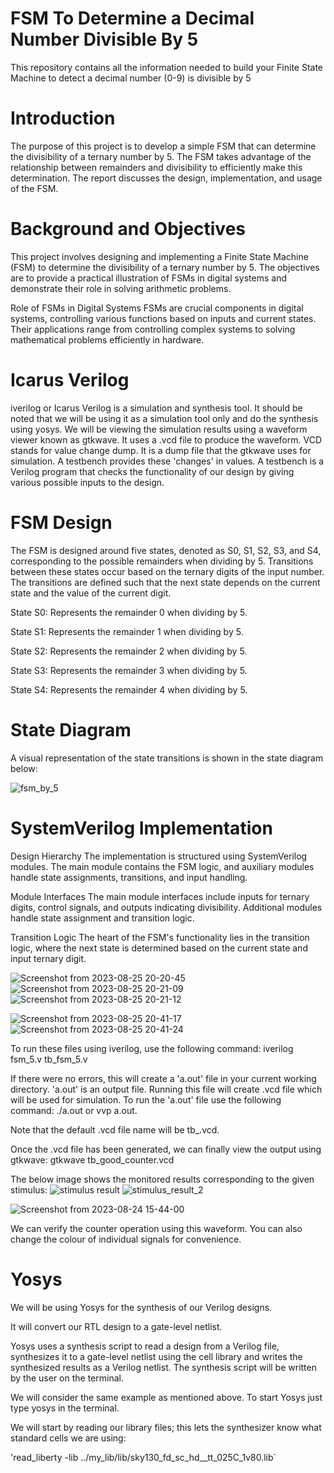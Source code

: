 # FSM To Determine a Decimal Number Divisible By 5
This repository contains all the information needed to build your  Finite State Machine to detect a decimal number (0-9) is divisible by 5 





# Introduction

The purpose of this project is to develop a simple FSM that can determine the divisibility of a ternary number by 5.
The FSM takes advantage of the relationship between remainders and divisibility to efficiently make this determination. 
The report discusses the design, implementation, and usage of the FSM.




# Background and Objectives

This project involves designing and implementing a Finite State Machine (FSM) to determine the divisibility of a ternary number by 5. The objectives are to provide a practical illustration of FSMs in digital systems and demonstrate their role in solving arithmetic problems.

Role of FSMs in Digital Systems
FSMs are crucial components in digital systems, controlling various functions based on inputs and current states. Their applications range from controlling complex systems to solving mathematical problems efficiently in hardware.

# Icarus Verilog
iverilog or Icarus Verilog is a simulation and synthesis tool. It should be noted that we will be using it as a simulation tool only and do the synthesis using yosys. We will be viewing the simulation results using a waveform viewer known as gtkwave. It uses a .vcd file to produce the waveform. VCD stands for value change dump. It is a dump file that the gtkwave uses for simulation.
A testbench provides these 'changes' in values. A testbench is a Verilog program that checks the functionality of our design by giving various possible inputs to the design.




# FSM Design

The FSM is designed around five states, denoted as S0, S1, S2, S3, and S4, corresponding to the possible remainders when dividing by 5.  Transitions between these states occur based on the ternary digits of the input number. The transitions are defined such that the next state depends on the current state and the value of the current digit.

State S0: Represents the remainder 0 when dividing by 5.

State S1: Represents the remainder 1 when dividing by 5.

State S2: Represents the remainder 2 when dividing by 5.

State S3: Represents the remainder 3 when dividing by 5.

State S4: Represents the remainder 4 when dividing by 5.

# State Diagram

A visual representation of the state transitions is shown in the state diagram below:

![fsm_by_5](https://github.com/aakashbari/FSM-to-determine-a-decimal-number-divisible-by-5/assets/143193204/2bbfb76c-c10b-4af6-aa9d-0a00afc88c03)




 # SystemVerilog Implementation
 
Design Hierarchy
The implementation is structured using SystemVerilog modules. The main module contains the FSM logic, and auxiliary modules handle state assignments, transitions, and input handling.

Module Interfaces
The main module interfaces include inputs for ternary digits, control signals, and outputs indicating divisibility. Additional modules handle state assignment and transition logic.

Transition Logic
The heart of the FSM's functionality lies in the transition logic, where the next state is determined based on the current state and input ternary digit.




![Screenshot from 2023-08-25 20-20-45](https://github.com/aakashbari/FSM-to-determine-a-decimal-number-divisible-by-5/assets/143193204/485fd25a-2c2d-41b1-9bb4-b2ac632cc2fe)
![Screenshot from 2023-08-25 20-21-09](https://github.com/aakashbari/FSM-to-determine-a-decimal-number-divisible-by-5/assets/143193204/6c6e0063-6380-405b-b14c-6c8002a120fb)
![Screenshot from 2023-08-25 20-21-12](https://github.com/aakashbari/FSM-to-determine-a-decimal-number-divisible-by-5/assets/143193204/03da25e4-f03f-45c2-906b-66b617b5d67b)

![Screenshot from 2023-08-25 20-41-17](https://github.com/aakashbari/FSM-to-determine-a-decimal-number-divisible-by-5/assets/143193204/50944f73-db21-48a7-a120-9e0bb1be20de)
![Screenshot from 2023-08-25 20-41-24](https://github.com/aakashbari/FSM-to-determine-a-decimal-number-divisible-by-5/assets/143193204/1e7c9ae5-104e-4f10-b059-c24bda36660a)





To run these files using iverilog, use the following command: 
iverilog fsm_5.v tb_fsm_5.v

If there were no errors, this will create a 'a.out' file in your current working directory.  'a.out' is an output file.
Running this file will create .vcd file which will be used for simulation. 
To run the 'a.out' file use the following command: ./a.out or vvp a.out.

Note that the default .vcd file name will be tb_.vcd.

Once the .vcd file has been generated, we can finally view the output using gtkwave: gtkwave 
tb_good_counter.vcd

The below image shows the monitored results corresponding to the given stimulus:
![stimulus result](https://github.com/aakashbari/FSM-to-determine-a-decimal-number-divisible-by-5/assets/143193204/dd1fe110-e3d5-433f-a5d5-2e27311a60c2)
![stimulus_result_2](https://github.com/aakashbari/FSM-to-determine-a-decimal-number-divisible-by-5/assets/143193204/3d8b5270-aaf4-479a-b9e6-4fd01c86d688)



![Screenshot from 2023-08-24 15-44-00](https://github.com/aakashbari/FSM-to-determine-a-decimal-number-divisible-by-5/assets/143193204/458c1930-247f-49de-abfe-973315297515)


We can verify the counter operation using this waveform. You can also change the colour of individual signals for convenience.

# Yosys

We will be using Yosys for the synthesis of our Verilog designs.

It will convert our RTL design to a gate-level netlist.

Yosys uses a synthesis script to read a design from a Verilog file, synthesizes it to a gate-level netlist using the cell library 
and writes the synthesized results as a Verilog netlist. The synthesis script will be written by the user on the terminal.

We will consider the same example as mentioned above.
To start Yosys just type yosys in the terminal.

We will start by reading our library files; this lets the synthesizer know what standard cells we are using:

'read_liberty -lib ../my_lib/lib/sky130_fd_sc_hd__tt_025C_1v80.lib`

